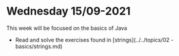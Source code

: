 # Wednesday 15/09-2021

This week will be focused on the basics of Java

- Read and solve the exercises found in [strings](../../topics/02 - basics/strings.md)

